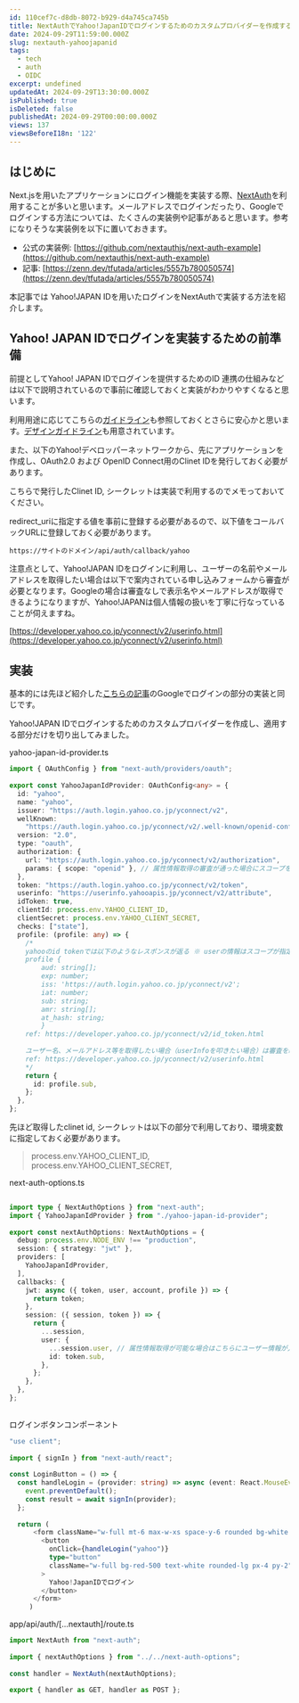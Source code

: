 ```yaml
---
id: 110cef7c-d8db-8072-b929-d4a745ca745b
title: NextAuthでYahoo!JapanIDでログインするためのカスタムプロバイダーを作成する
date: 2024-09-29T11:59:00.000Z
slug: nextauth-yahoojapanid
tags:
  - tech
  - auth
  - OIDC
excerpt: undefined
updatedAt: 2024-09-29T13:30:00.000Z
isPublished: true
isDeleted: false
publishedAt: 2024-09-29T00:00:00.000Z
views: 137
viewsBeforeI18n: '122'
---
```

  
## はじめに  
  
  
Next.jsを用いたアプリケーションにログイン機能を実装する際、[NextAuth](https://next-auth.js.org/)を利用することが多いと思います。メールアドレスでログインだったり、Googleでログインする方法については、たくさんの実装例や記事があると思います。参考になりそうな実装例を以下に置いておきます。  
  
- 公式の実装例: [https://github.com/nextauthjs/next-auth-example](https://github.com/nextauthjs/next-auth-example)  
- 記事: [https://zenn.dev/tfutada/articles/5557b780050574](https://zenn.dev/tfutada/articles/5557b780050574)  
  
本記事では Yahoo!JAPAN IDを用いたログインをNextAuthで実装する方法を紹介します。  
  
  
## Yahoo! JAPAN IDでログインを実装するための前準備  
  
  
前提としてYahoo! JAPAN IDでログインを提供するためのID 連携の仕組みなどは以下で説明されているので事前に確認しておくと実装がわかりやすくなると思います。  
  
  
<Bookmark href="https://developer.yahoo.co.jp/yconnect/v2/introduction.html" />
  
  
利用用途に応じてこちらの[ガイドライン](https://developer.yahoo.co.jp/yconnect/v2/guideline.html)も参照しておくとさらに安心かと思います。[デザインガイドライン](https://developer.yahoo.co.jp/yconnect/loginbuttons.html)も用意されています。  
  
  
また、以下のYahoo!デベロッパーネットワークから、先にアプリケーションを作成し、OAuth2.0 および OpenID Connect用のClinet IDを発行しておく必要があります。  
  
  
<Bookmark href="https://developer.yahoo.co.jp/yconnect/v2/" />
  
  
こちらで発行したClinet ID, シークレットは実装で利用するのでメモっておいてください。  
  
  
redirect_uriに指定する値を事前に登録する必要があるので、以下値をコールバックURLに登録しておく必要があります。  
  
  
`https://サイトのドメイン/api/auth/callback/yahoo`  
  
  
注意点として、Yahoo!JAPAN IDをログインに利用し、ユーザーの名前やメールアドレスを取得したい場合は以下で案内されている申し込みフォームから審査が必要となります。Googleの場合は審査なしで表示名やメールアドレスが取得できるようになりますが、Yahoo!JAPANは個人情報の扱いを丁寧に行なっていることが伺えますね。  
  
  
[https://developer.yahoo.co.jp/yconnect/v2/userinfo.html](https://developer.yahoo.co.jp/yconnect/v2/userinfo.html)  
  
  
## 実装  
  
  
基本的には先ほど紹介した[こちらの記事](https://zenn.dev/tfutada/articles/5557b780050574)のGoogleでログインの部分の実装と同じです。  
  
  
Yahoo!JAPAN IDでログインするためのカスタムプロバイダーを作成し、適用する部分だけを切り出してみました。  
  
  
yahoo-japan-id-provider.ts  
  
  
```typescript  
import { OAuthConfig } from "next-auth/providers/oauth";  
  
export const YahooJapanIdProvider: OAuthConfig<any> = {  
  id: "yahoo",  
  name: "yahoo",  
  issuer: "https://auth.login.yahoo.co.jp/yconnect/v2",  
  wellKnown:  
    "https://auth.login.yahoo.co.jp/yconnect/v2/.well-known/openid-configuration",  
  version: "2.0",  
  type: "oauth",  
  authorization: {  
    url: "https://auth.login.yahoo.co.jp/yconnect/v2/authorization",  
    params: { scope: "openid" }, // 属性情報取得の審査が通った場合にスコープを追加する  
  },  
  token: "https://auth.login.yahoo.co.jp/yconnect/v2/token",  
  userinfo: "https://userinfo.yahooapis.jp/yconnect/v2/attribute",  
  idToken: true,  
  clientId: process.env.YAHOO_CLIENT_ID,  
  clientSecret: process.env.YAHOO_CLIENT_SECRET,  
  checks: ["state"],  
  profile: (profile: any) => {  
    /*  
    yahooのid tokenでは以下のようなレスポンスが返る ※ userの情報はスコープが指定できないため入っていない  
    profile {  
        aud: string[];  
        exp: number;  
        iss: 'https://auth.login.yahoo.co.jp/yconnect/v2';  
        iat: number;  
        sub: string;  
        amr: string[];  
        at_hash: string;  
        }  
    ref: https://developer.yahoo.co.jp/yconnect/v2/id_token.html  
  
    ユーザー名、メールアドレス等を取得したい場合（userInfoを叩きたい場合）は審査を経た上でスコープを指定できるようになる。  
    ref: https://developer.yahoo.co.jp/yconnect/v2/userinfo.html  
    */  
    return {  
      id: profile.sub,  
    };  
  },  
};  
```  
  
  
先ほど取得したclinet id, シークレットは以下の部分で利用しており、環境変数に指定しておく必要があります。  
  
  
> process.env.YAHOO_CLIENT_ID,    
> process.env.YAHOO_CLIENT_SECRET,  
  
  
next-auth-options.ts  
  
  
```typescript  
  
import type { NextAuthOptions } from "next-auth";  
import { YahooJapanIdProvider } from "./yahoo-japan-id-provider";  
  
export const nextAuthOptions: NextAuthOptions = {  
  debug: process.env.NODE_ENV !== "production",  
  session: { strategy: "jwt" },  
  providers: [  
    YahooJapanIdProvider,  
  ],  
  callbacks: {  
    jwt: async ({ token, user, account, profile }) => {  
      return token;  
    },  
    session: ({ session, token }) => {  
      return {  
        ...session,  
        user: {  
          ...session.user, // 属性情報取得が可能な場合はこちらにユーザー情報が入るか？？  
          id: token.sub,  
        },  
      };  
    },  
  },  
};  
  
```  
  
  
ログインボタンコンポーネント  
  
  
```typescript  
"use client";  
  
import { signIn } from "next-auth/react";  
  
const LoginButton = () => {  
  const handleLogin = (provider: string) => async (event: React.MouseEvent) => {  
    event.preventDefault();  
    const result = await signIn(provider);  
  };  
  
  return (  
      <form className="w-full mt-6 max-w-xs space-y-6 rounded bg-white p-8 shadow-md">  
        <button  
          onClick={handleLogin("yahoo")}  
          type="button"  
          className="w-full bg-red-500 text-white rounded-lg px-4 py-2"  
        >  
          Yahoo!JapanIDでログイン  
        </button>  
      </form>  
     )  
```  
  
  
app/api/auth/[…nextauth]/route.ts  
  
  
```typescript  
import NextAuth from "next-auth";  
  
import { nextAuthOptions } from "../../next-auth-options";  
  
const handler = NextAuth(nextAuthOptions);  
  
export { handler as GET, handler as POST };  
```  
  
